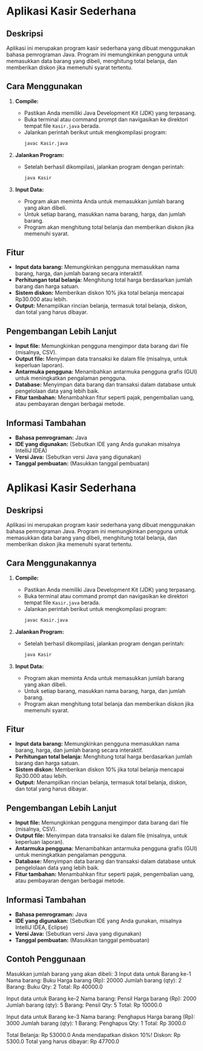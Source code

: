# Aplikasi Kasir Sederhana

## Deskripsi
Aplikasi ini merupakan program kasir sederhana yang dibuat menggunakan bahasa pemrograman Java. Program ini memungkinkan pengguna untuk memasukkan data barang yang dibeli, menghitung total belanja, dan memberikan diskon jika memenuhi syarat tertentu.

## Cara Menggunakan

1. **Compile:**
   * Pastikan Anda memiliki Java Development Kit (JDK) yang terpasang.
   * Buka terminal atau command prompt dan navigasikan ke direktori tempat file `Kasir.java` berada.
   * Jalankan perintah berikut untuk mengkompilasi program:
     ```bash
     javac Kasir.java
     ```

2. **Jalankan Program:**
   * Setelah berhasil dikompilasi, jalankan program dengan perintah:
     ```bash
     java Kasir
     ```

3. **Input Data:**
   * Program akan meminta Anda untuk memasukkan jumlah barang yang akan dibeli.
   * Untuk setiap barang, masukkan nama barang, harga, dan jumlah barang.
   * Program akan menghitung total belanja dan memberikan diskon jika memenuhi syarat.

## Fitur

* **Input data barang:** Memungkinkan pengguna memasukkan nama barang, harga, dan jumlah barang secara interaktif.
* **Perhitungan total belanja:** Menghitung total harga berdasarkan jumlah barang dan harga satuan.
* **Sistem diskon:** Memberikan diskon 10% jika total belanja mencapai Rp30.000 atau lebih.
* **Output:** Menampilkan rincian belanja, termasuk total belanja, diskon, dan total yang harus dibayar.

## Pengembangan Lebih Lanjut

* **Input file:** Memungkinkan pengguna mengimpor data barang dari file (misalnya, CSV).
* **Output file:** Menyimpan data transaksi ke dalam file (misalnya, untuk keperluan laporan).
* **Antarmuka pengguna:** Menambahkan antarmuka pengguna grafis (GUI) untuk meningkatkan pengalaman pengguna.
* **Database:** Menyimpan data barang dan transaksi dalam database untuk pengelolaan data yang lebih baik.
* **Fitur tambahan:** Menambahkan fitur seperti pajak, pengembalian uang, atau pembayaran dengan berbagai metode.

## Informasi Tambahan

* **Bahasa pemrograman:** Java
* **IDE yang digunakan:** (Sebutkan IDE yang Anda gunakan misalnya IntelliJ IDEA)
* **Versi Java:** (Sebutkan versi Java yang digunakan)
* **Tanggal pembuatan:** (Masukkan tanggal pembuatan)


# Aplikasi Kasir Sederhana

## Deskripsi
Aplikasi ini merupakan program kasir sederhana yang dibuat menggunakan bahasa pemrograman Java. Program ini memungkinkan pengguna untuk memasukkan data barang yang dibeli, menghitung total belanja, dan memberikan diskon jika memenuhi syarat tertentu.

## Cara Menggunakannya

1. **Compile:**
   * Pastikan Anda memiliki Java Development Kit (JDK) yang terpasang.
   * Buka terminal atau command prompt dan navigasikan ke direktori tempat file `Kasir.java` berada.
   * Jalankan perintah berikut untuk mengkompilasi program:
     ```bash
     javac Kasir.java
     ```

2. **Jalankan Program:**
   * Setelah berhasil dikompilasi, jalankan program dengan perintah:
     ```bash
     java Kasir
     ```

3. **Input Data:**
   * Program akan meminta Anda untuk memasukkan jumlah barang yang akan dibeli.
   * Untuk setiap barang, masukkan nama barang, harga, dan jumlah barang.
   * Program akan menghitung total belanja dan memberikan diskon jika memenuhi syarat.

## Fitur

* **Input data barang:** Memungkinkan pengguna memasukkan nama barang, harga, dan jumlah barang secara interaktif.
* **Perhitungan total belanja:** Menghitung total harga berdasarkan jumlah barang dan harga satuan.
* **Sistem diskon:** Memberikan diskon 10% jika total belanja mencapai Rp30.000 atau lebih.
* **Output:** Menampilkan rincian belanja, termasuk total belanja, diskon, dan total yang harus dibayar.

## Pengembangan Lebih Lanjut

* **Input file:** Memungkinkan pengguna mengimpor data barang dari file (misalnya, CSV).
* **Output file:** Menyimpan data transaksi ke dalam file (misalnya, untuk keperluan laporan).
* **Antarmuka pengguna:** Menambahkan antarmuka pengguna grafis (GUI) untuk meningkatkan pengalaman pengguna.
* **Database:** Menyimpan data barang dan transaksi dalam database untuk pengelolaan data yang lebih baik.
* **Fitur tambahan:** Menambahkan fitur seperti pajak, pengembalian uang, atau pembayaran dengan berbagai metode.

## Informasi Tambahan

* **Bahasa pemrograman:** Java
* **IDE yang digunakan:** (Sebutkan IDE yang Anda gunakan, misalnya IntelliJ IDEA, Eclipse)
* **Versi Java:** (Sebutkan versi Java yang digunakan)
* **Tanggal pembuatan:** (Masukkan tanggal pembuatan)

## Contoh Penggunaan

Masukkan jumlah barang yang akan dibeli: 3
Input data untuk Barang ke-1
Nama barang: Buku
Harga barang (Rp): 20000
Jumlah barang (qty): 2
Barang: Buku
Qty: 2
Total: Rp 40000.0

Input data untuk Barang ke-2
Nama barang: Pensil
Harga barang (Rp): 2000
Jumlah barang (qty): 5
Barang: Pensil
Qty: 5
Total: Rp 10000.0

Input data untuk Barang ke-3
Nama barang: Penghapus
Harga barang (Rp): 3000
Jumlah barang (qty): 1
Barang: Penghapus
Qty: 1
Total: Rp 3000.0



Total Belanja: Rp 53000.0
Anda mendapatkan diskon 10%!
Diskon: Rp 5300.0
Total yang harus dibayar: Rp 47700.0
